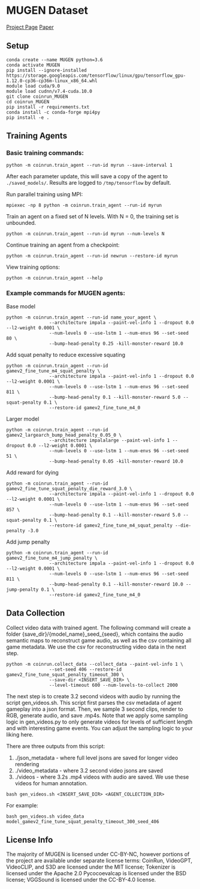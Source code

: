 # MUGEN Dataset
[Project Page](https://mugen-org.github.io/)
[Paper](https://arxiv.org/pdf/2204.08058.pdf)

## Setup
```
conda create --name MUGEN python=3.6
conda activate MUGEN
pip install --ignore-installed https://storage.googleapis.com/tensorflow/linux/gpu/tensorflow_gpu-1.12.0-cp36-cp36m-linux_x86_64.whl 
module load cuda/9.0
module load cudnn/v7.4-cuda.10.0
git clone coinrun_MUGEN
cd coinrun_MUGEN
pip install -r requirements.txt
conda install -c conda-forge mpi4py
pip install -e .
```

## Training Agents

### Basic training commands:

```
python -m coinrun.train_agent --run-id myrun --save-interval 1
```

After each parameter update, this will save a copy of the agent to `./saved_models/`. Results are logged to `/tmp/tensorflow` by default.

Run parallel training using MPI:

```
mpiexec -np 8 python -m coinrun.train_agent --run-id myrun
```

Train an agent on a fixed set of N levels. With N = 0, the training set is unbounded.

```
python -m coinrun.train_agent --run-id myrun --num-levels N
```

Continue training an agent from a checkpoint:

```
python -m coinrun.train_agent --run-id newrun --restore-id myrun
```


View training options:

```
python -m coinrun.train_agent --help
```

### Example commands for MUGEN agents:
Base model
```
python -m coinrun.train_agent --run-id name_your_agent \
                --architecture impala --paint-vel-info 1 --dropout 0.0 --l2-weight 0.0001 \
                --num-levels 0 --use-lstm 1 --num-envs 96 --set-seed 80 \
                --bump-head-penalty 0.25 -kill-monster-reward 10.0
```
Add squat penalty to reduce excessive squating
```
python -m coinrun.train_agent --run-id gamev2_fine_tune_m4_squat_penalty \
                --architecture impala --paint-vel-info 1 --dropout 0.0 --l2-weight 0.0001 \
                --num-levels 0 --use-lstm 1 --num-envs 96 --set-seed 811 \
                --bump-head-penalty 0.1 --kill-monster-reward 5.0 --squat-penalty 0.1 \
                --restore-id gamev2_fine_tune_m4_0
```
Larger model
```
python -m coinrun.train_agent --run-id gamev2_largearch_bump_head_penalty_0.05_0 \
                --architecture impalalarge --paint-vel-info 1 --dropout 0.0 --l2-weight 0.0001 \
                --num-levels 0 --use-lstm 1 --num-envs 96 --set-seed 51 \
                --bump-head-penalty 0.05 -kill-monster-reward 10.0
```
Add reward for dying
```
python -m coinrun.train_agent --run-id gamev2_fine_tune_squat_penalty_die_reward_3.0 \
                --architecture impala --paint-vel-info 1 --dropout 0.0 --l2-weight 0.0001 \
                --num-levels 0 --use-lstm 1 --num-envs 96 --set-seed 857 \
                --bump-head-penalty 0.1 --kill-monster-reward 5.0 --squat-penalty 0.1 \
                --restore-id gamev2_fine_tune_m4_squat_penalty --die-penalty -3.0
```
Add jump penalty
```
python -m coinrun.train_agent --run-id gamev2_fine_tune_m4_jump_penalty \
                --architecture impala --paint-vel-info 1 --dropout 0.0 --l2-weight 0.0001 \
                --num-levels 0 --use-lstm 1 --num-envs 96 --set-seed 811 \
                --bump-head-penalty 0.1 --kill-monster-reward 10.0 --jump-penalty 0.1 \
                --restore-id gamev2_fine_tune_m4_0
```

## Data Collection

Collect video data with trained agent. The following command will create a folder
{save_dir}/{model_name}\_seed_{seed}, which contains the audio semantic maps to reconstruct
game audio, as well as the csv containing all game metadata. We use the csv for reconstructing
video data in the next step. 

```
python -m coinrun.collect_data --collect_data --paint-vel-info 1 \
                --set-seed 406 --restore-id gamev2_fine_tune_squat_penalty_timeout_300 \
                --save-dir <INSERT_SAVE_DIR> \
                --level-timeout 600 --num-levels-to-collect 2000
```
The next step is to create 3.2 second videos with audio by running the script gen_videos.sh. This script first
parses the csv metadata of agent gameplay into a json format. Then, we sample 3 second clips,
render to RGB, generate audio, and save .mp4s. Note that we apply some sampling logic in gen_videos.py
to only generate videos for levels of sufficient length and with interesting game events. You can
adjust the sampling logic to your liking here.

There are three outputs from this script:
1. ./json_metadata - where full level jsons are saved for longer video rendering
2. ./video_metadata - where 3.2 second video jsons are saved
3. ./videos - where 3.2s .mp4 videos with audio are saved. We use these videos for human annotation.
```
bash gen_videos.sh <INSERT_SAVE_DIR> <AGENT_COLLECTION_DIR>
```
For example:
```
bash gen_videos.sh video_data model_gamev2_fine_tune_squat_penalty_timeout_300_seed_406
```

## License Info
The majority of MUGEN is licensed under CC-BY-NC, however portions of the project are available under separate license terms: CoinRun, VideoGPT, VideoCLIP, and S3D are licensed under the MIT license; Tokenizer is licensed under the Apache 2.0 Pycocoevalcap is licensed under the BSD license; VGGSound is licensed under the CC-BY-4.0 license.


